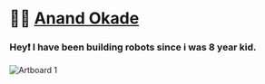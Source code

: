 # 🧑‍💻 [Anand Okade](https://developers.google.com/)
  
### Hey❗ I have been building robots since i was 8 year kid. 

![Artboard 1](https://user-images.githubusercontent.com/90754521/232019995-624fdcae-6240-4d88-af1c-f7215b55a4e3.png)



